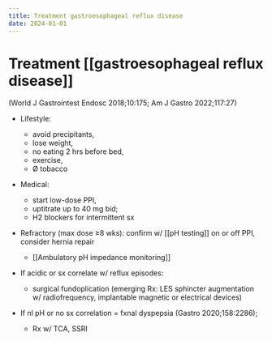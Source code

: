 ```yaml
---
title: Treatment gastroesophageal reflux disease
date: 2024-01-01
---
```


# Treatment [[gastroesophageal reflux disease]]

(World J Gastrointest Endosc 2018;10:175; Am J Gastro 2022;117:27)

- Lifestyle:
  - avoid precipitants,
  - lose weight,
  - no eating 2 hrs before bed,
  - exercise,
  - Ø tobacco
- Medical:
  - start low-dose PPI,
  - uptitrate up to 40 mg bid;
  - H2 blockers for intermittent sx
- Refractory (max dose ≥8 wks): confirm w/ [[pH testing]] on or off PPI, consider hernia repair

  - [[Ambulatory pH impedance monitoring]]

- If acidic or sx correlate w/ reflux episodes:

  - surgical fundoplication (emerging Rx: LES sphincter augmentation w/ radiofrequency, implantable magnetic or electrical devices)

- If nl pH or no sx correlation = fxnal dyspepsia (Gastro 2020;158:2286);
  - Rx w/ TCA, SSRI
